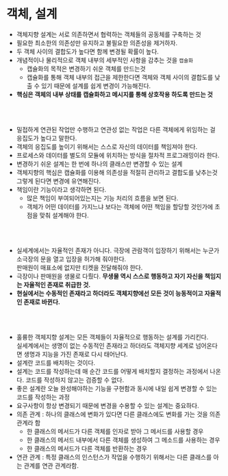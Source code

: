 # 객체, 설계
- 객체지향 설계는 서로 의존하면서 협력하는 객체들의 공동체를 구축하는 것
- 필요한 최소한의 의존성만 유지하고 불필요한 의존성을 제거하자.
- 두 객체 사이의 결합도가 높다면 함께 변경될 확률이 높다.
- 개념적이나 물리적으로 객체 내부의 세부적인 사항을 감추는 것을 `캡슐화`
    - 캡슐화의 목적은 변경하기 쉬운 객체를 만드는것
    - 캡슐화를 통해 객체 내부의 접근을 제한한다면 객체와 객체 사이의 결합도를 낮출 수 있기 때문에 설계를 쉽게 변경이 가능해진다.
- **핵심은 객체의 내부 상태를 캡슐화하고 메시지를 통해 상호작용 하도록 만드는 것**

<br>
<br>

- 밀접하게 연관된 작업만 수행하고 연관성 없는 작업은 다른 객체에게 위임하는 걸 응집도가 높다고 말한다.
- 객체의 응집도를 높이기 위해서는 스스로 자신의 데이터를 책임져야 한다.
- 프로세스와 데이터를 별도의 모듈에 위치하는 방식을 절차적 프로그래밍이라 한다.
- 변경하기 쉬운 설계는 한 번에 하나의 클래스만 변경할 수 있는 설계
- 객체지향의 핵심은 캡슐화를 이용해 의존성을 적절히 관리하고 결합도를 낮추는것 그렇게 된다면 변경에 유연해진다.
- 책임이란 기능이라고 생각하면 된다.
    - 많은 책임이 부여되어있는지는 기능 처리의 흐름을 보면 된다.
    - 객체가 어떤 데이터를 가지느냐 보다는 객체에 어떤 책임을 할당할 것인가에 초점을 맞춰 설계해야 한다.

<br>
<br>

- 실세계에서는 자율적인 존재가 아니다. 극장에 관람객이 입장하기 위해서는 누군가 소극장의 문을 열고 입장을 허가해 줘야한다. <br>
  판매원이 매표소에 없지만 티켓을 전달해줘야 한다.
- 극장이나 판매원을 생물로 다뤘다. **무생물 역시 스스로 행동하고 자기 자신을 책임지는 자율적인 존재로 취급한 것.**
- **현실에서는 수동적인 존재라고 하더라도 객체지향에선 모든 것이 능동적이고 자율적인 존재로 바뀐다.**

<br>
<br>

- 훌륭한 객체지향 설계는 모든 객체들이 자율적으로 행동하는 설계를 가리킨다. <br>
  실세계에서는 생명이 없는 수동적인 존재라고 하더라도 객체지향 세계로 넘어온다면 생명과 지능을 가진 존재로 다시 태어난다.
- 설계란 코드를 배치하는 것이다.
- 설계는 코드를 작성하는데 매 순간 코드를 어떻게 배치할지 결정하는 과정에서 나온다. 코드를 작성하지 않고는 검증할 수 없다.
- 좋은 설계란 오늘 완성해야하는 기능을 구현함과 동시에 내일 쉽게 변경할 수 있는 코드를 작성하는 과정
- 요구사항이 항상 변경되기 때문에 변경을 수용할 수 있는 설계는 중요하다.
- 의존 관계 : 하나의 클래스에 변화가 있다면 다른 클래스에도 변화를 가는 것을 의존 관계라 함
	- 한 클래스의 메서드가 다른 객체를 인자로 받아 그 메서드를 사용할 경우
	- 한 클래스의 메서드 내부에서 다른 객체를 생성하여 그 메소드를 사용하는 경우
	- 한 클래스의 메서드가 다른 객체를 반환하는 경우
- 연관 관계 : 특정 클래스의 인스턴스가 작업을 수행하기 위해서는 다른 클래스를 아는 관계를 연관 관계라함. 
